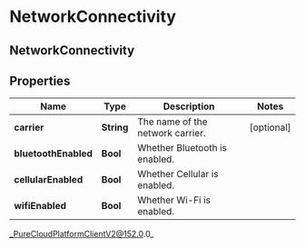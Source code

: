 # NetworkConnectivity

## NetworkConnectivity

## Properties

|Name | Type | Description | Notes|
|------------ | ------------- | ------------- | -------------|
| **carrier** | **String** | The name of the network carrier. | [optional] |
| **bluetoothEnabled** | **Bool** | Whether Bluetooth is enabled. | |
| **cellularEnabled** | **Bool** | Whether Cellular is enabled. | |
| **wifiEnabled** | **Bool** | Whether Wi-Fi is enabled. | |



_PureCloudPlatformClientV2@152.0.0_
